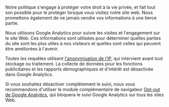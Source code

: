 Notre politique s'engage à protéger votre droit à la vie privée, et fait tout son possible pour le protéger lorsque vous visitez notre site web. Nous promettons également de ne jamais vendre vos informations à une tierce partie.

Nous utilisons Google Analytics pour suivre les visites et l'engagement sur le site Web. Ces informations sont utilisées pour déterminer quelles parties du site sont les plus utiles à nos visiteurs et quelles sont celles qui peuvent être améliorées à l'avenir.

Toutes les requêtes utilisent <a target="_blank" href="https://support.google.com/analytics/answer/2763052?hl=en">l'anonymisation de l'IP</a>, qui intervient avant tout stockage ou traitement. La collecte de données pour les fonctions publicitaires et les rapports démographiques et d'intérêt est désactivée dans Google Analytics.

Si vous souhaitez désactiver complètement le suivi, nous vous recommandons d'utiliser le module complémentaire de navigateur <a href="https://tools.google.com/dlpage/gaoptout" target="_blank">Opt-out de Google Analytics</a>, qui bloquera le suivi Google Analytics sur tous les sites Web.